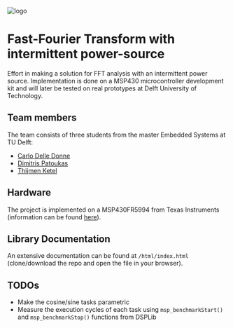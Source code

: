 ![logo](https://github.com/thijmenketel/transient_fft_01/blob/master/html/ip_2.png "logo")

# Fast-Fourier Transform with intermittent power-source
Effort in making a solution for FFT analysis with an intermittent power source. Implementation is done on a MSP430 microcontroller development kit and will later be tested on real prototypes at Delft University of Technology.

## Team members
The team consists of three students from the master Embedded Systems at TU Delft:
 - [Carlo Delle Donne](https://github.com/cdelledonne)
 - [Dimitris Patoukas](https://github.com/dpatoukas)
 - [Thijmen Ketel](https://github.com/thijmenketel)

## Hardware
The project is implemented on a MSP430FR5994 from Texas Instruments (information can be found [here](http://www.ti.com/tool/msp-exp430fr5994)).

## Library Documentation
An extensive documentation can be found at `/html/index.html` (clone/download the repo and open the file in your browser).

## TODOs
- Make the cosine/sine tasks parametric
- Measure the execution cycles of each task using `msp_benchmarkStart()` and `msp_benchmarkStop()` functions from DSPLib

